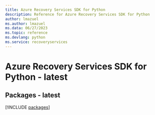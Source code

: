 ```yaml
---
title: Azure Recovery Services SDK for Python
description: Reference for Azure Recovery Services SDK for Python
author: lmazuel
ms.author: lmazuel
ms.data: 06/27/2023
ms.topic: reference
ms.devlang: python
ms.service: recoveryservices
---
```

# Azure Recovery Services SDK for Python - latest
## Packages - latest
[!INCLUDE [packages](recovery-services-index.md)]